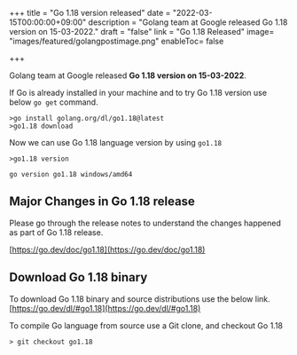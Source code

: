 +++
title = "Go 1.18 version released"
date = "2022-03-15T00:00:00+09:00"
description = "Golang team at Google released Go 1.18 version on 15-03-2022."
draft = "false"
link = "Go 1.18 Released"
image= "images/featured/golangpostimage.png"
enableToc= false

+++

Golang team at Google released **Go 1.18 version on 15-03-2022**.

If Go is already installed in your machine and to try Go 1.18 version use below `go get` command.

```
>go install golang.org/dl/go1.18@latest
>go1.18 download
```

Now we can use Go 1.18 language version by using `go1.18`

```
>go1.18 version

go version go1.18 windows/amd64
```

## Major Changes in Go 1.18 release

Please go through the release notes to understand the changes happened as part of Go 1.18 release.

[https://go.dev/doc/go1.18](https://go.dev/doc/go1.18)

## Download Go 1.18 binary

To download Go 1.18 binary and source distributions use the below link.
[https://go.dev/dl/#go1.18](https://go.dev/dl/#go1.18)

To compile Go language from source use a Git clone, and checkout Go 1.18

```
> git checkout go1.18
```